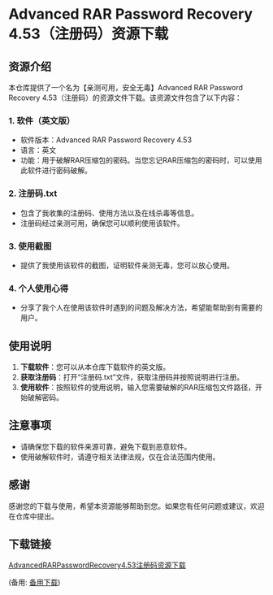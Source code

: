 # Advanced RAR Password Recovery 4.53（注册码）资源下载

## 资源介绍

本仓库提供了一个名为【亲测可用，安全无毒】Advanced RAR Password Recovery 4.53（注册码）的资源文件下载。该资源文件包含了以下内容：

### 1. 软件（英文版）
- 软件版本：Advanced RAR Password Recovery 4.53
- 语言：英文
- 功能：用于破解RAR压缩包的密码。当您忘记RAR压缩包的密码时，可以使用此软件进行密码破解。

### 2. 注册码.txt
- 包含了我收集的注册码、使用方法以及在线杀毒等信息。
- 注册码经过亲测可用，确保您可以顺利使用该软件。

### 3. 使用截图
- 提供了我使用该软件的截图，证明软件亲测无毒，您可以放心使用。

### 4. 个人使用心得
- 分享了我个人在使用该软件时遇到的问题及解决方法，希望能帮助到有需要的用户。

## 使用说明

1. **下载软件**：您可以从本仓库下载软件的英文版。
2. **获取注册码**：打开“注册码.txt”文件，获取注册码并按照说明进行注册。
3. **使用软件**：按照软件的使用说明，输入您需要破解的RAR压缩包文件路径，开始破解密码。

## 注意事项

- 请确保您下载的软件来源可靠，避免下载到恶意软件。
- 使用破解软件时，请遵守相关法律法规，仅在合法范围内使用。

## 感谢

感谢您的下载与使用，希望本资源能够帮助到您。如果您有任何问题或建议，欢迎在仓库中提出。

## 下载链接
[AdvancedRARPasswordRecovery4.53注册码资源下载](https://pan.quark.cn/s/713d01f5de34) 

(备用: [备用下载](https://pan.baidu.com/s/1Fl4iFhmOJ51wVF_pqKlsuA?pwd=1234))
